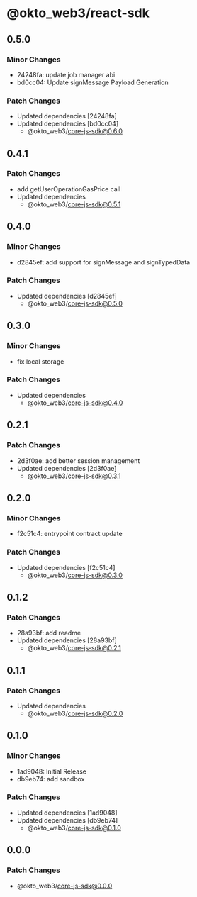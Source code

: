 # @okto_web3/react-sdk

## 0.5.0

### Minor Changes

- 24248fa: update job manager abi
- bd0cc04: Update signMessage Payload Generation

### Patch Changes

- Updated dependencies [24248fa]
- Updated dependencies [bd0cc04]
  - @okto_web3/core-js-sdk@0.6.0

## 0.4.1

### Patch Changes

- add getUserOperationGasPrice call
- Updated dependencies
  - @okto_web3/core-js-sdk@0.5.1

## 0.4.0

### Minor Changes

- d2845ef: add support for signMessage and signTypedData

### Patch Changes

- Updated dependencies [d2845ef]
  - @okto_web3/core-js-sdk@0.5.0

## 0.3.0

### Minor Changes

- fix local storage

### Patch Changes

- Updated dependencies
  - @okto_web3/core-js-sdk@0.4.0

## 0.2.1

### Patch Changes

- 2d3f0ae: add better session management
- Updated dependencies [2d3f0ae]
  - @okto_web3/core-js-sdk@0.3.1

## 0.2.0

### Minor Changes

- f2c51c4: entrypoint contract update

### Patch Changes

- Updated dependencies [f2c51c4]
  - @okto_web3/core-js-sdk@0.3.0

## 0.1.2

### Patch Changes

- 28a93bf: add readme
- Updated dependencies [28a93bf]
  - @okto_web3/core-js-sdk@0.2.1

## 0.1.1

### Patch Changes

- Updated dependencies
  - @okto_web3/core-js-sdk@0.2.0

## 0.1.0

### Minor Changes

- 1ad9048: Initial Release
- db9eb74: add sandbox

### Patch Changes

- Updated dependencies [1ad9048]
- Updated dependencies [db9eb74]
  - @okto_web3/core-js-sdk@0.1.0

## 0.0.0

### Patch Changes

- @okto_web3/core-js-sdk@0.0.0
